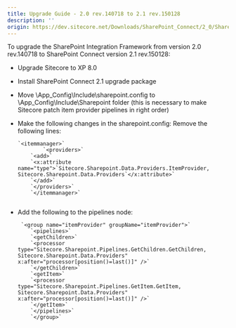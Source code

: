 ```yaml
---
title: Upgrade Guide - 2.0 rev.140718 to 2.1 rev.150128
description: ''
origin: https://dev.sitecore.net/Downloads/SharePoint_Connect/2_0/SharePoint_Connect_2_1/Upgrade_Guide
---
```


To upgrade the SharePoint Integration Framework from version 2.0 rev.140718 to SharePoint Connect version 2.1 rev.150128:

-   Upgrade Sitecore to XP 8.0
-   Install SharePoint Connect 2.1 upgrade package
-   Move \App_Config\Include\sharepoint.config to \App_Config\Include\Sharepoint folder (this is necessary to make Sitecore patch item provider pipelines in right order)
-   Make the following changes in the sharepoint.config: Remove the following lines:  
      
    ```
    `<itemmanager>`  
         	`<providers>`  
        `<add>`  
        `<x:attribute name="type">`Sitecore.Sharepoint.Data.Providers.ItemProvider, Sitecore.Sharepoint.Data.Providers`</x:attribute>`  
        `</add>`  
        `</providers>`  
        `</itemmanager>`
        
    ```
-   Add the following to the pipelines node:  
      
    ```
     `<group name="itemProvider" groupName="itemProvider">`  
        `<pipelines>`  
        `<getChildren>`  
        `<processor type="Sitecore.Sharepoint.Pipelines.GetChildren.GetChildren, Sitecore.Sharepoint.Data.Providers" x:after="processor[position()=last()]" />`  
        `</getChildren>`  
        `<getItem>`  
        `<processor type="Sitecore.Sharepoint.Pipelines.GetItem.GetItem, Sitecore.Sharepoint.Data.Providers" x:after="processor[position()=last()]" />`  
        `</getItem>`  
        `</pipelines>`  
        `</group>` 
        
    ```